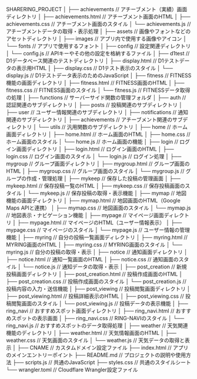 SHARERING_PROJECT
│
├── achievements                // アチーブメント（実績）画面ディレクトリ
│   ├── achievements.html        // アチーブメント画面のHTML
│   ├── achievements.css         // アチーブメント画面のスタイル
│   └── achievements.js          // アチーブメントデータの取得・表示処理
│
├── assets                       // 画像やフォントなどのアセットディレクトリ
│   ├── images                   // アプリ内で使用する画像やアイコン
│   └── fonts                    // アプリで使用するフォント
│
├── config                       // 設定関連ディレクトリ
│   └── config.js                // APIキーやその他の設定を格納するファイル
│
├── d1test                       // D1データベース関連のテストディレクトリ
│   ├── display.html             // D1テストデータの表示用HTML
│   ├── display.css              // D1テスト表示のスタイル
│   └── display.js               // D1テストデータ表示のためのJavaScript
│
├── fitness                      // FITNESS機能の画面ディレクトリ
│   ├── fitness.html             // FITNESS画面のHTML
│   ├── fitness.css              // FITNESS画面のスタイル
│   └── fitness.js               // FITNESSデータ取得の処理
│
├── functions                    // サーバーサイド関数の管理フォルダ
│   ├── auth                     // 認証関連のサブディレクトリ
│   ├── posts                    // 投稿関連のサブディレクトリ
│   ├── user                     // ユーザー情報関連のサブディレクトリ
│   ├── notifications            // 通知関連のサブディレクトリ
│   ├── achievements             // アチーブメント関連のサブディレクトリ
│   └── utils                    // 汎用関数のサブディレクトリ
│
├── home                         // ホーム画面ディレクトリ
│   ├── home.html                // ホーム画面のHTML
│   ├── home.css                 // ホーム画面のスタイル
│   └── home.js                  // ホーム画面の機能
│
├── login                        // ログイン画面ディレクトリ
│   ├── login.html               // ログイン画面のHTML
│   ├── login.css                // ログイン画面のスタイル
│   └── login.js                 // ログイン処理
│
├── mygroup                      // グループ画面ディレクトリ
│   ├── mygroup.html             // グループ画面のHTML
│   ├── mygroup.css              // グループ画面のスタイル
│   └── mygroup.js               // グループの作成・管理処理
│
├── mykeep                       // 保存した投稿の管理画面
│   ├── mykeep.html              // 保存投稿一覧のHTML
│   ├── mykeep.css               // 保存投稿画面のスタイル
│   └── mykeep.js                // 保存投稿の取得・表示機能
│
├── mymap                        // 地図機能の画面ディレクトリ
│   ├── mymap.html               // 地図画面のHTML（Google Maps APIと連携）
│   ├── mymap.css                // 地図画面のスタイル
│   └── mymap.js                 // 地図表示・ナビゲーション機能
│
├── mypage                       // マイページ画面ディレクトリ
│   ├── mypage.html              // マイページのHTML（ユーザー情報表示）
│   ├── mypage.css               // マイページのスタイル
│   └── mypage.js                // ユーザー情報の管理機能
│
├── myring                       // 自分の投稿一覧画面ディレクトリ
│   ├── myring.html              // MYRING画面のHTML
│   ├── myring.css               // MYRING画面のスタイル
│   └── myring.js                // 自分の投稿の取得・表示
│
├── notice                       // 通知画面ディレクトリ
│   ├── notice.html              // 通知一覧画面のHTML
│   ├── notice.css               // 通知画面のスタイル
│   └── notice.js                // 通知データの取得・表示
│
├── post_creation                // 新規投稿画面ディレクトリ
│   ├── post_creation.html       // 投稿作成画面のHTML
│   ├── post_creation.css        // 投稿作成画面のスタイル
│   └── post_creation.js         // 投稿内容の入力・送信機能
│
├── post_viewing                 // 投稿閲覧画面ディレクトリ
│   ├── post_viewing.html        // 投稿詳細表示のHTML
│   ├── post_viewing.css         // 投稿閲覧画面のスタイル
│   └── post_viewing.js          // 投稿データの表示機能
│
├── ring_navi                    // おすすめスポット画面ディレクトリ
│   ├── ring_navi.html           // おすすめスポットの表示画面
│   ├── ring_navi.css            // RING-NAVIのスタイル
│   └── ring_navi.js             // おすすめスポットのデータ取得処理
│
├── weather                      // 天気関連機能のディレクトリ
│   ├── weather.html             // 天気情報画面のHTML
│   ├── weather.css              // 天気画面のスタイル
│   └── weather.js               // 天気データの取得と表示
│
├── CNAME                        // カスタムドメイン設定ファイル
├── index.html                   // アプリのメインエントリーポイント
├── README.md                    // プロジェクトの説明や使用方法
├── scripts.js                   // 共通のJavaScript
├── styles.css                   // 共通のスタイルシート
└── wrangler.toml                // Cloudflare Wrangler設定ファイル
